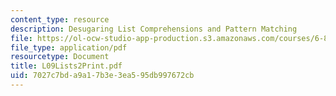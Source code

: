 ```yaml
---
content_type: resource
description: Desugaring List Comprehensions and Pattern Matching
file: https://ol-ocw-studio-app-production.s3.amazonaws.com/courses/6-827-multithreaded-parallelism-languages-and-compilers-fall-2002/7027c7bda9a17b3e3ea595db997672cb_L09Lists2Print.pdf
file_type: application/pdf
resourcetype: Document
title: L09Lists2Print.pdf
uid: 7027c7bd-a9a1-7b3e-3ea5-95db997672cb
---
```

